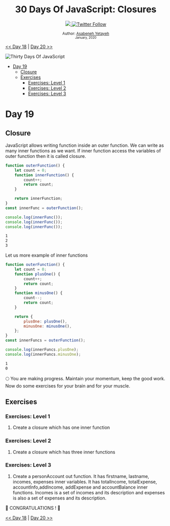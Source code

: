 <div align="center">
  <h1> 30 Days Of JavaScript: Closures</h1>
  <a class="header-badge" target="_blank" href="https://www.linkedin.com/in/asabeneh/">
  <img src="https://img.shields.io/badge/style--5eba00.svg?label=LinkedIn&logo=linkedin&style=social">
  </a>
  <a class="header-badge" target="_blank" href="https://twitter.com/Asabeneh">
  <img alt="Twitter Follow" src="https://img.shields.io/twitter/follow/asabeneh?style=social">
  </a>

<sub>Author:
<a href="https://www.linkedin.com/in/asabeneh/" target="_blank">Asabeneh
Yetayeh</a><br> <small> January, 2020</small> </sub>

</div>

[<< Day 18](../18_Day_Promises/18_day_promises.md) |
[Day 20 >>](../20_Day_Writing_clean_codes/20_day_writing_clean_codes.md)

![Thirty Days Of JavaScript](../images/banners/day_1_19.png)

-   [Day 19](#day-19)
    -   [Closure](#closure)
    -   [Exercises](#exercises)
        -   [Exercises: Level 1](#exercises-level-1)
        -   [Exercises: Level 2](#exercises-level-2)
        -   [Exercises: Level 3](#exercises-level-3)

# Day 19

## Closure

JavaScript allows writing function inside an outer function. We can write as
many inner functions as we want. If inner function access the variables of outer
function then it is called closure.

```js
function outerFunction() {
    let count = 0;
    function innerFunction() {
        count++;
        return count;
    }

    return innerFunction;
}
const innerFunc = outerFunction();

console.log(innerFunc());
console.log(innerFunc());
console.log(innerFunc());
```

```sh
1
2
3
```

Let us more example of inner functions

```js
function outerFunction() {
    let count = 0;
    function plusOne() {
        count++;
        return count;
    }
    function minusOne() {
        count--;
        return count;
    }

    return {
        plusOne: plusOne(),
        minusOne: minusOne(),
    };
}
const innerFuncs = outerFunction();

console.log(innerFuncs.plusOne);
console.log(innerFuncs.minusOne);
```

```sh
1
0
```

🌕 You are making progress. Maintain your momentum, keep the good work. Now do
some exercises for your brain and for your muscle.

## Exercises

### Exercises: Level 1

1. Create a closure which has one inner function

### Exercises: Level 2

1. Create a closure which has three inner functions

### Exercises: Level 3

1. Create a personAccount out function. It has firstname, lastname, incomes,
   expenses inner variables. It has totalIncome, totalExpense,
   accountInfo,addIncome, addExpense and accountBalance inner functions. Incomes
   is a set of incomes and its description and expenses is also a set of
   expenses and its description.

🎉 CONGRATULATIONS ! 🎉

[<< Day 18](../18_Day_Promises/18_day_promises.md) |
[Day 20 >>](../20_Day_Writing_clean_codes/20_day_writing_clean_codes.md)
